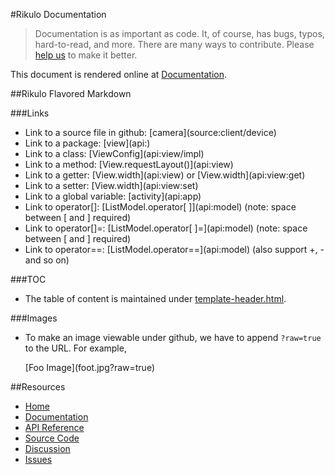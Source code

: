 #Rikulo Documentation

> Documentation is as important as code. It, of course, has bugs, typos, hard-to-read, and more.
> There are many ways to contribute. Please [help us](http://rikulo.org/contribute/) to make it better.

This document is rendered online at [Documentation](http://docs.rikulo.org/rikulo/latest).

##Rikulo Flavored Markdown

###Links

* Link to a source file in github: \[camera](source:client/device)
* Link to a package: \[view](api:)
* Link to a class: \[ViewConfig](api:view/impl)
* Link to a method: \[View.requestLayout()](api:view)
* Link to a getter: \[View.width](api:view) or \[View.width](api:view:get)
* Link to a setter: \[View.width](api:view:set)
* Link to a global variable: \[activity](api:app)
* Link to operator[]: \[ListModel.operator[ ]](api:model) (note: space between [ and ] required)
* Link to operator[]=: \[ListModel.operator[ ]=](api:model) (note: space between [ and ] required)
* Link to operator==: \[ListModel.operator==](api:model) (also support +, - and so on)


###TOC

* The table of content is maintained under [template-header.html](rikulo-docs/tree/master/docs/_config_/template-header.html).

###Images

* To make an image viewable under github, we have to append `?raw=true` to the URL. For example,

    \[Foo Image](foot.jpg?raw=true)

##Resources

* [Home](http://rikulo.org)
* [Documentation](http://docs.rikulo.org/rikulo/latest)
* [API Reference](http://api.rikulo.org/rikulo/latest)
* [Source Code](https://github.com/rikulo/rikulo)
* [Discussion](http://stackoverflow.com/questions/tagged/rikulo)
* [Issues](https://github.com/rikulo/rikulo/issues)
